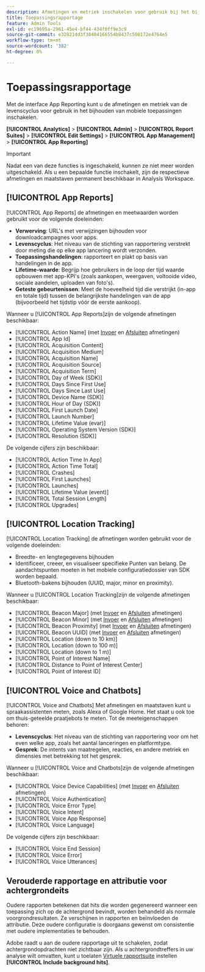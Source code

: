 ```yaml
---
description: Afmetingen en metriek inschakelen voor gebruik bij het bijhouden van mobiele toepassingen.
title: Toepassingsrapportage
feature: Admin Tools
exl-id: ec19695a-2961-45e4-bf44-434f0ff9e3c9
source-git-commit: e32821dd3f30404166554b8437c508172e4764e5
workflow-type: tm+mt
source-wordcount: '382'
ht-degree: 0%

---
```


# Toepassingsrapportage

Met de interface App Reporting kunt u de afmetingen en metriek van de levenscyclus voor gebruik in het bijhouden van mobiele toepassingen inschakelen.

**[!UICONTROL Analytics]** > **[!UICONTROL Admin]** > **[!UICONTROL Report Suites]** > **[!UICONTROL Edit Settings]** > **[!UICONTROL App Management]** > **[!UICONTROL App Reporting]**

>[!IMPORTANT]
>
>Nadat een van deze functies is ingeschakeld, kunnen ze niet meer worden uitgeschakeld. Als u een bepaalde functie inschakelt, zijn de respectieve afmetingen en maatstaven permanent beschikbaar in Analysis Workspace.

## [!UICONTROL App Reports]

[!UICONTROL App Reports] de afmetingen en meetwaarden worden gebruikt voor de volgende doeleinden:

* **Verwerving**: URL&#39;s met verwijzingen bijhouden voor downloadcampagnes voor apps.
* **Levenscyclus**: Het niveau van de stichting van rapportering verstrekt door meting die op elke app lancering wordt verzonden.
* **Toepassingshandelingen**: rapporteert en plakt op basis van handelingen in de app.
* **Lifetime-waarde**: Begrijp hoe gebruikers in de loop der tijd waarde opbouwen met app-KPI&#39;s (zoals aankopen, weergaven, voltooide video, sociale aandelen, uploaden van foto&#39;s).
* **Geteste gebeurtenissen**: Meet de hoeveelheid tijd die verstrijkt (in-app en totale tijd) tussen de belangrijkste handelingen van de app (bijvoorbeeld het tijdstip vóór de eerste aankoop).

Wanneer u [!UICONTROL App Reports]zijn de volgende afmetingen beschikbaar:

* [!UICONTROL Action Name] (met [Invoer](/help/components/dimensions/entry-dimensions.md) en [Afsluiten](/help/components/dimensions/exit-dimensions.md) afmetingen)
* [!UICONTROL App Id]
* [!UICONTROL Acquisition Content]
* [!UICONTROL Acquisition Medium]
* [!UICONTROL Acquisition Name]
* [!UICONTROL Acquisition Source]
* [!UICONTROL Acquisition Term]
* [!UICONTROL Day of Week (SDK)]
* [!UICONTROL Days Since First Use]
* [!UICONTROL Days Since Last Use]
* [!UICONTROL Device Name (SDK)]
* [!UICONTROL Hour of Day (SDK)]
* [!UICONTROL First Launch Date]
* [!UICONTROL Launch Number]
* [!UICONTROL Lifetime Value (evar)]
* [!UICONTROL Operating System Version (SDK)]
* [!UICONTROL Resolution (SDK)]

De volgende cijfers zijn beschikbaar:

* [!UICONTROL Action Time In App]
* [!UICONTROL Action Time Total]
* [!UICONTROL Crashes]
* [!UICONTROL First Launches]
* [!UICONTROL Launches]
* [!UICONTROL Lifetime Value (event)]
* [!UICONTROL Total Session Length]
* [!UICONTROL Upgrades]

## [!UICONTROL Location Tracking]

[!UICONTROL Location Tracking] de afmetingen worden gebruikt voor de volgende doeleinden:

* Breedte- en lengtegegevens bijhouden
* Identificeer, creeer, en visualiseer specifieke Punten van belang. De aandachtspunten moeten in het mobiele configuratiedossier van SDK worden bepaald.
* Bluetooth-bakens bijhouden (UUID, major, minor en proximity).

Wanneer u [!UICONTROL Location Tracking]zijn de volgende afmetingen beschikbaar:

* [!UICONTROL Beacon Major] (met [Invoer](/help/components/dimensions/entry-dimensions.md) en [Afsluiten](/help/components/dimensions/exit-dimensions.md) afmetingen)
* [!UICONTROL Beacon Minor] (met [Invoer](/help/components/dimensions/entry-dimensions.md) en [Afsluiten](/help/components/dimensions/exit-dimensions.md) afmetingen)
* [!UICONTROL Beacon Proximity] (met [Invoer](/help/components/dimensions/entry-dimensions.md) en [Afsluiten](/help/components/dimensions/exit-dimensions.md) afmetingen)
* [!UICONTROL Beacon UUID] (met [Invoer](/help/components/dimensions/entry-dimensions.md) en [Afsluiten](/help/components/dimensions/exit-dimensions.md) afmetingen)
* [!UICONTROL Location (down to 10 km)]
* [!UICONTROL Location (down to 100 m)]
* [!UICONTROL Location (down to 1 m)]
* [!UICONTROL Point of Interest Name]
* [!UICONTROL Distance to Point of Interest Center]
* [!UICONTROL Point of Interest ID]

## [!UICONTROL Voice and Chatbots]

[!UICONTROL Voice and Chatbots] Met afmetingen en maatstaven kunt u spraakassistenten meten, zoals Alexa of Google Home. Het staat u ook toe om thuis-geteelde praatjebots te meten. Tot de meeteigenschappen behoren:

* **Levenscyclus**: Het niveau van de stichting van rapportering voor om het even welke app, zoals het aantal lanceringen en platformtype.
* **Gesprek**: De intents van maatregelen, reacties, en andere metriek en dimensies met betrekking tot het gesprek.

Wanneer u [!UICONTROL Voice and Chatbots]zijn de volgende afmetingen beschikbaar:

* [!UICONTROL Voice Device Capabilities] (met [Invoer](/help/components/dimensions/entry-dimensions.md) en [Afsluiten](/help/components/dimensions/exit-dimensions.md) afmetingen)
* [!UICONTROL Voice Authentication]
* [!UICONTROL Voice Error Type]
* [!UICONTROL Voice Intent]
* [!UICONTROL Voice App Response]
* [!UICONTROL Voice Language]

De volgende cijfers zijn beschikbaar:

* [!UICONTROL Voice End Session]
* [!UICONTROL Voice Error]
* [!UICONTROL Voice Utterances]

## Verouderde rapportage en attributie voor achtergrondeits

Oudere rapporten betekenen dat hits die worden gegenereerd wanneer een toepassing zich op de achtergrond bevindt, worden behandeld als normale voorgrondresultaten. Ze verschijnen in rapporten en beïnvloeden de attributie. Deze oudere configuratie is doorgaans gewenst om consistentie met oudere implementaties te behouden.

Adobe raadt u aan de oudere rapportage uit te schakelen, zodat achtergrondopdrachten niet zichtbaar zijn. Als u achtergrondtreffers in uw analyse wilt omvatten, kunt u toelaten [Virtuele rapportsuite](/help/components/vrs/vrs-about.md) instellen **[!UICONTROL Include background hits]**.
